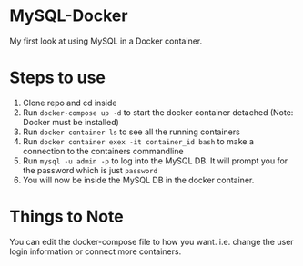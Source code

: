 # MySQL-Docker
My first look at using MySQL in a Docker container.


# Steps to use
1) Clone repo and cd inside
2) Run `docker-compose up -d` to start the docker container detached (Note: Docker must be installed)
3) Run `docker container ls` to see all the running containers
4) Run `docker container exex -it container_id bash` to make a connection to the containers commandline
5) Run `mysql -u admin -p` to log into the MySQL DB. It will prompt you for the password which is just `password`
6) You will now be inside the MySQL DB in the docker container.

# Things to Note
You can edit the docker-compose file to how you want. i.e. change the user login information or connect more containers.
